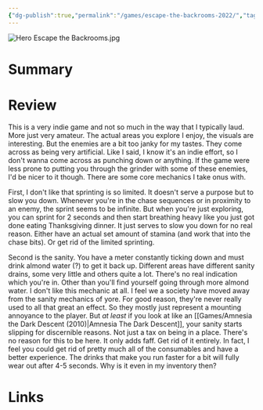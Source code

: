 ```yaml
---
{"dg-publish":true,"permalink":"/games/escape-the-backrooms-2022/","tags":["streamed","games"],"created":"2024-07-23","updated":"2025-03-13"}
---
```



![Hero Escape the Backrooms.jpg](/img/user/Attachments/Hero%20Escape%20the%20Backrooms.jpg)

# Summary

# Review

This is a very indie game and not so much in the way that I typically laud. More just very amateur. The actual areas you explore I enjoy, the visuals are interesting. But the enemies are a bit too janky for my tastes. They come across as being very artificial.  Like I said, I know it's an indie effort, so I don't wanna come across as punching down or anything. If the game were less prone to putting you through the grinder with some of these enemies, I'd be nicer to it though. There are some core mechanics I take onus with.

First, I don't like that sprinting is so limited. It doesn't serve a purpose but to slow you down. Whenever you're in the chase sequences or in proximity to an enemy, the sprint seems to be infinite. But when you're just exploring, you can sprint for 2 seconds and then start breathing heavy like you just got done eating Thanksgiving dinner. It just serves to slow you down for no real reason. Either have an actual set amount of stamina (and work that into the chase bits). Or get rid of the limited sprinting.

Second is the sanity. You have a meter constantly ticking down and must drink almond water (?) to get it back up. Different areas have different sanity drains, some very little and others quite a lot. There's no real indication which you're in. Other than you'll find yourself going through more almond water. I don't like this mechanic at all. I feel we a society have moved away from the sanity mechanics of yore. For good reason, they're never really used to all that great an effect. So they mostly just represent a mounting annoyance to the player. But *at least* if you look at like an [[Games/Amnesia the Dark Descent (2010)\|Amnesia The Dark Descent]], your sanity starts slipping for discernible reasons. Not just a tax on being in a place. There's no reason for this to be here. It only adds faff. Get rid of it entirely. In fact, I feel you could get rid of pretty much all of the consumables and have a better experience. The drinks that make you run faster for a bit will fully wear out after 4-5 seconds. Why is it even in my inventory then?

# Links
